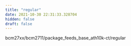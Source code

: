 ```yaml
---
title: "regular"
date: 2021-10-30 22:31:33.328704
hidden: false
draft: false
---
```


bcm27xx/bcm2711/package_feeds_base_ath10k-ct/regular

